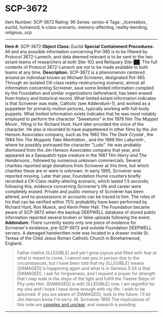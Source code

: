 # SCP-3672
Item Number: SCP-3672
Rating: 96
Series: series-4
Tags: _licensebox, euclid, humanoid, k-class-scenario, memory-affecting, reality-bending, religious, scp

---

**Item #:** SCP-3672
**Object Class:** Euclid
**Special Containment Procedures:** All and any possible information concerning PoI-365 is to be filtered by Protocol 3672-Lamech, and data deemed relevant is to be sent to the two extant teams of researchers at both Site-102 and Reliquary Site-██. The full contents of Protocol 3672-Lamech are not to be made available to both teams at any time.
**Description:** SCP-3672 is a phenomenon centered around an individual known as Michael Scrivener, designated PoI-365. Through an isolated CK-class reality-restructuring scenario, almost all information concerning Scrivener, save some limited information compiled by the Foundation and similar organizations beforehand, has been erased from history and historical record.
What limited extant information indicates is that Scrivener was male, Catholic (see Addendum-1), and worked as a puppeteer for primarily motion pictures, typically working with full-body puppets. What limited information exists indicates that he was most notably employed to perform the character "Sweetums" in the 1979 film _The Muppet Movie_ , filling in for Richard Hunt. Hunt later provided the voice of the character. He also is recorded to have puppeteered in other films by the Jim Henson Associates company, such as the 1982 film _The Dark Crystal_ , the 1984 film _The Muppets Take Manhattan_ , and the 1986 film _Labyrinth_ , where he possibly portrayed the character "Ludo". He was probably dismissed from the Jim Henson Associates company that year, and appeared as a Sasquatch-type creature in the 1987 film _Harry and The Hendersons_ , followed by numerous unknown commercials. Several charities reported large donations from Scrivener at this time, but which charities these are or were is unknown.
In early 1995, Scrivener was reported missing. Later that year, Foundation Hume counters briefly recorded a CK-Class reality-altering scenario, which lasted 1.5 seconds; following this, evidence concerning Scrivener's life and career were completely erased. Private and public memory of Scrivener has been altered, and no possessions or accounts can be traced to him. The roles of his that can be verified within 75% probability have been performed by Richard Hunt, Ron Mueck, and Kevin Peter Hall.
The Foundation became aware of SCP-3672 when the backup DEEPWELL database of stored public information reported several broken or false uploads following the event.
**Addendum:** There currently exists only one piece of evidence for Scrivener's existence, pre-SCP-3672 and outside Foundation DEEPWELL servers. A damaged handwritten note was located in a drawer inside St. Teresa of the Child Jesus Roman Catholic Church in Borehamwood, England.
> Father Hallick
> [ILLEGIBLE] and yet I grow joyous and filled with fear at what is meant to come. I cannot see you in person due to the circumstances, but I have been told that my [ILLEGIBLE] means [DAMAGED] is happening again and what is in Genesis 5:24 is that [DAMAGED]. I ask for forgiveness, and I request a prayer for strength that I may walk in the steps of the light and fulfill the Twelve Steps of Pity unto Him. [DAMAGED] is with [ILLEGIBLE] now. I am regretful for my sins and I hope I have done enough with my life. I wish to be absolved.
> If you are aware of [DAMAGED], look to the future.
> I'll let Jim Henson know I'm sorry.
> M. Scrivener 1995
The implications of this note are [complex and unclear](/scp-4012), and research is pending.
* * *